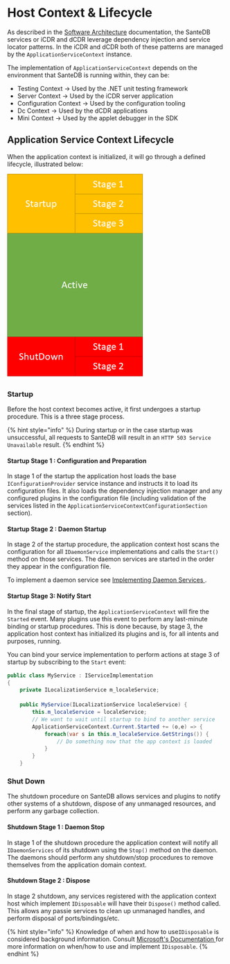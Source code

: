# Host Context & Lifecycle

As described in the [Software Architecture](../../santedb/software-architecture/#service-architecture) documentation, the SanteDB services or iCDR and dCDR leverage dependency injection and service locator patterns. In the iCDR and dCDR both of these patterns are managed by the `ApplicationServiceContext` instance.&#x20;

The implementation of `ApplicationServiceContext` depends on the environment that SanteDB is running within, they can be:

* Testing Context -> Used by the .NET unit testing framework&#x20;
* Server Context -> Used by the iCDR server application
* Configuration Context -> Used by the configuration tooling&#x20;
* Dc Context -> Used by the dCDR applications
* Mini Context -> Used by the applet debugger in the SDK

## Application Service Context Lifecycle

When the application context is initialized, it will go through a defined lifecycle, illustrated below:

![](<../../.gitbook/assets/image (273).png>)

### Startup

Before the host context becomes active, it first undergoes a startup procedure. This is a three stage process.

{% hint style="info" %}
During startup or in the case startup was unsuccessful, all requests to SanteDB will result in an `HTTP 503 Service Unavailable` result.&#x20;
{% endhint %}

#### Startup Stage 1 : Configuration and Preparation

In stage 1 of the startup the application host loads the base `IConfigurationProvider` service instance and instructs it to load its configuration files. It also loads the dependency injection manager and any configured plugins in the configuration file (including validation of the services listed in the `ApplicationServiceContextConfigurationSection` section).

#### Startup Stage 2 : Daemon Startup

In stage 2 of the startup procedure, the application context host scans the configuration for all `IDaemonService` implementations and calls the `Start()` method on those services. The daemon services are started in the order they appear in the configuration file.&#x20;

To implement a daemon service see [Implementing Daemon Services ](implementing-.net-features/daemon-services.md).

#### Startup Stage 3: Notify Start

In the final stage of startup, the `ApplicationServiceContext` will fire the `Started` event. Many plugins use this event to perform any last-minute binding or startup procedures. This is done because, by stage 3, the application host context has initialized its plugins and is, for all intents and purposes, running.

You can bind your service implementation to perform actions at stage 3 of startup by subscribing to the `Start` event:

```csharp
public class MyService : IServiceImplementation
{
    private ILocalizationService m_localeService;
    
    public MyService(ILocalizationService localeService) {
        this.m_localeService = localeService;
        // We want to wait until startup to bind to another service
        ApplicationServiceContext.Current.Started += (o,e) => {
            foreach(var s in this.m_localeService.GetStrings()) {
                // Do something now that the app context is loaded 
            }
        }
    }
```

### Shut Down

The shutdown procedure on SanteDB allows services and plugins to notify other systems of a shutdown, dispose of any unmanaged resources, and perform any garbage collection.

#### Shutdown Stage 1 : Daemon Stop

In stage 1 of the shutdown procedure the application context will notify all `IDaemonServices` of its shutdown using the `Stop()` method on the daemon. The daemons should perform any shutdown/stop procedures to remove themselves from the application domain context.

#### Shutdown Stage 2 : Dispose

In stage 2 shutdown, any services registered with the application context host which implement `IDisposable` will have their `Dispose()` method called. This allows any passie services to clean up unmanaged handles, and perform disposal of ports/bindings/etc.

{% hint style="info" %}
Knowledge of when and how to use`IDisposable` is considered background information. Consult [Microsoft's Documentation ](https://docs.microsoft.com/en-us/dotnet/api/system.idisposable?view=net-5.0)for more information on when/how to use and implement `IDisposable`.&#x20;
{% endhint %}
